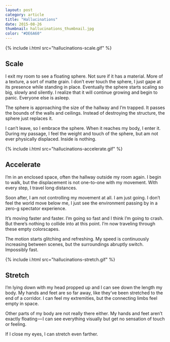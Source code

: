 ```yaml
---
layout: post
category: article
title: "Hallucinations"
date: 2015-08-26
thumbnail: hallucinations_thumbnail.jpg
color: "#DE6A60"
---
```


{% include i.html src="hallucinations-scale.gif" %}

## Scale

I exit my room to see a floating sphere. Not sure if it has a material. More of a texture, a sort of matte grain. I don’t ever touch the sphere, I just gape at its presence while standing in place. Eventually the sphere starts scaling so big, slowly and silently. I realize that it will continue growing and begin to panic. Everyone else is asleep.

The sphere is approaching the size of the hallway and I’m trapped. It passes the bounds of the walls and ceilings. Instead of destroying the structure, the sphere just replaces it.

I can’t leave, so I embrace the sphere. When it reaches my body, I enter it. During my passage, I feel the weight and touch of the sphere, but am not ever physically displaced.
Inside is nothing.

{% include i.html src="hallucinations-accelerate.gif" %}

## Accelerate

I’m in an enclosed space, often the hallway outside my room again. I begin to walk, but the displacement is not one-to-one with my movement. With every step, I travel long distances.

Soon after, I am not controlling my movement at all. I am just going. I don’t feel the world move below me, I just see the environment passing by in a zero-g spectator experience.

It’s moving faster and faster. I’m going so fast and I think I’m going to crash. But there’s nothing to collide into at this point. I’m now traveling through these empty colorscapes.

The motion starts glitching and refreshing. My speed is continuously increasing between scenes, but the surroundings abruptly switch.
Impossibly fast.

{% include i.html src="hallucinations-stretch.gif" %}

## Stretch

I’m lying down with my head propped up and I can see down the length my body. My hands and feet are so far away, like they’ve been stretched to the end of a corridor. I can feel my extremities, but the connecting limbs feel empty in space.

Other parts of my body are not really there either. My hands and feet aren’t exactly floating — I can see everything visually but get no sensation of touch or feeling.

If I close my eyes, I can stretch even farther.
